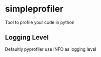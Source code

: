 # simpleprofiler
Tool to profile your code in python

## Logging Level

Defaultly pyprofiler use INFO as logging level